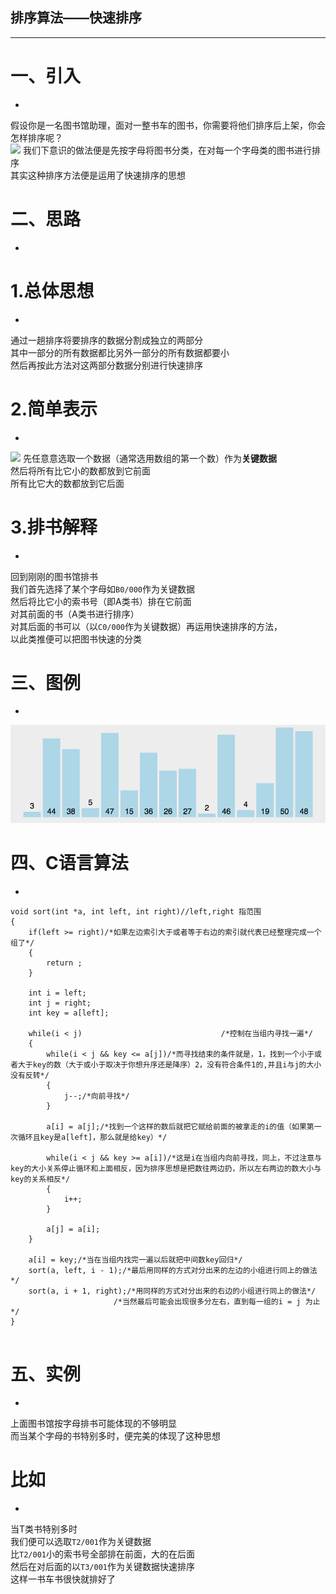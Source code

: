 排序算法——快速排序
-

------------------------------

# [](#header-1)一、引入
-

假设你是一名图书馆助理，面对一整书车的图书，你需要将他们排序后上架，你会怎样排序呢？<br>
![](https://cdn.applysquare.net/storage/tmp/qa/8YVAKFtk5/AcGLVROUI.jpeg)
我们下意识的做法便是先按字母将图书分类，在对每一个字母类的图书进行排序<br>
其实这种排序方法便是运用了快速排序的思想<br>

# [](#header-1)二、思路
-

# [](#header-3)1.总体思想
-

通过一趟排序将要排序的数据分割成独立的两部分<br>
其中一部分的所有数据都比另外一部分的所有数据都要小<br>
然后再按此方法对这两部分数据分别进行快速排序<br>

# [](#header-3)2.简单表示
-

![](https://gss1.bdstatic.com/-vo3dSag_xI4khGkpoWK1HF6hhy/baike/c0%3Dbaike72%2C5%2C5%2C72%2C24/sign=e15a5286fbedab64607f4592965fc4a6/b7003af33a87e950707fdf2110385343fbf2b416.jpg)
先任意意选取一个数据（通常选用数组的第一个数）作为**关键数据**<br>
然后将所有比它小的数都放到它前面<br>
所有比它大的数都放到它后面<br>

# [](#header-3)3.排书解释
-

回到刚刚的图书馆排书<br>
我们首先选择了某个字母如`B0/000`作为关键数据<br>
然后将比它小的索书号（即A类书）排在它前面<br>
对其前面的书（A类书进行排序）<br>
对其后面的书可以（以`C0/000`作为关键数据）再运用快速排序的方法，<br>
以此类推便可以把图书快速的分类<br>

# [](#header-1)三、图例
-

![](images/quick.gif)

# [](#header-1)四、C语言算法
-


```
void sort(int *a, int left, int right)//left,right 指范围
{
    if(left >= right)/*如果左边索引大于或者等于右边的索引就代表已经整理完成一个组了*/
    {
        return ;
    }

    int i = left;
    int j = right;
    int key = a[left];
     
    while(i < j)                               /*控制在当组内寻找一遍*/
    {
        while(i < j && key <= a[j])/*而寻找结束的条件就是，1，找到一个小于或者大于key的数（大于或小于取决于你想升序还是降序）2，没有符合条件1的,并且i与j的大小没有反转*/ 
        {
            j--;/*向前寻找*/
        }
         
        a[i] = a[j];/*找到一个这样的数后就把它赋给前面的被拿走的i的值（如果第一次循环且key是a[left]，那么就是给key）*/
         
        while(i < j && key >= a[i])/*这是i在当组内向前寻找，同上，不过注意与key的大小关系停止循环和上面相反，因为排序思想是把数往两边扔，所以左右两边的数大小与key的关系相反*/
        {
            i++;
        }
         
        a[j] = a[i];
    }
     
    a[i] = key;/*当在当组内找完一遍以后就把中间数key回归*/
    sort(a, left, i - 1);/*最后用同样的方式对分出来的左边的小组进行同上的做法*/
    sort(a, i + 1, right);/*用同样的方式对分出来的右边的小组进行同上的做法*/
                       /*当然最后可能会出现很多分左右，直到每一组的i = j 为止*/
}


```

# [](#header-1)五、实例
-

上面图书馆按字母排书可能体现的不够明显<br>
而当某个字母的书特别多时，便完美的体现了这种思想<br>

# [](#header-5)比如
-

当T类书特别多时<br>
我们便可以选取`T2/001`作为关键数据<br>
比`T2/001`小的索书号全部排在前面，大的在后面<br>
然后在对后面的以`T3/001`作为关键数据快速排序<br>
这样一书车书很快就排好了<br>
